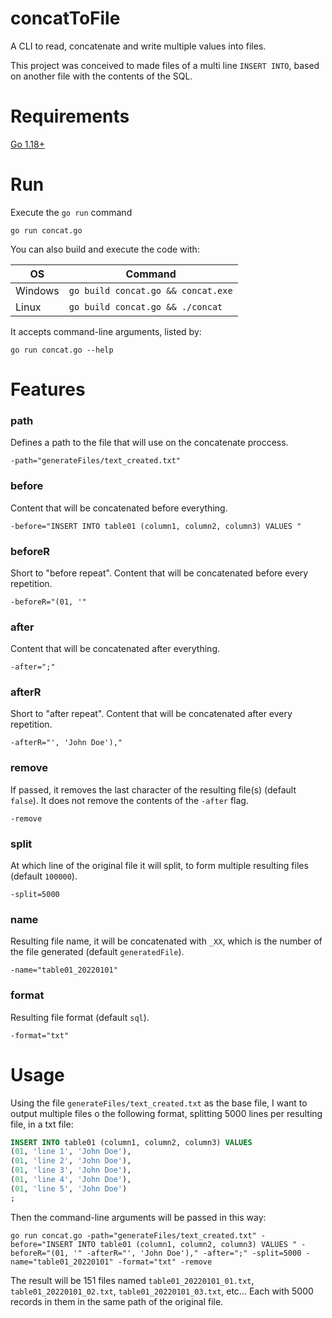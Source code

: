 # concatToFile

A CLI to read, concatenate and write multiple values into files.

This project was conceived to made files of a multi line `INSERT INTO`, based on another file with the contents of the SQL.

# Requirements

[Go 1.18+](https://go.dev/dl/)

# Run

Execute the `go run` command

    go run concat.go

You can also build and execute the code with:

OS | Command
--- | --- 
Windows | `go build concat.go && concat.exe`
Linux | `go build concat.go && ./concat`

It accepts command-line arguments, listed by: 

    go run concat.go --help

# Features

### path

Defines a path to the file that will use on the concatenate proccess.

    -path="generateFiles/text_created.txt"

### before

Content that will be concatenated before everything.

    -before="INSERT INTO table01 (column1, column2, column3) VALUES "

### beforeR

Short to "before repeat". Content that will be concatenated before every repetition.

    -beforeR="(01, '"

### after

Content that will be concatenated after everything.

    -after=";"

### afterR

Short to "after repeat". Content that will be concatenated after every repetition.

    -afterR="', 'John Doe'),"

### remove

If passed, it removes the last character of the resulting file(s) (default `false`). It does not remove the contents of the `-after` flag.

    -remove

### split

At which line of the original file it will split, to form multiple resulting files (default `100000`).

    -split=5000

### name

Resulting file name, it will be concatenated with `_XX`, which is the number of the file generated (default `generatedFile`).

    -name="table01_20220101"

### format

Resulting file format (default `sql`).

    -format="txt"

# Usage

Using the file `generateFiles/text_created.txt` as the base file, I want to output multiple files o the following format, splitting 5000 lines per resulting file, in a txt file:

```sql
INSERT INTO table01 (column1, column2, column3) VALUES 
(01, 'line 1', 'John Doe'),
(01, 'line 2', 'John Doe'),
(01, 'line 3', 'John Doe'),
(01, 'line 4', 'John Doe'),
(01, 'line 5', 'John Doe')
;
```

Then the command-line arguments will be passed in this way:

    go run concat.go -path="generateFiles/text_created.txt" -before="INSERT INTO table01 (column1, column2, column3) VALUES " -beforeR="(01, '" -afterR="', 'John Doe')," -after=";" -split=5000 -name="table01_20220101" -format="txt" -remove

The result will be 151 files named `table01_20220101_01.txt`, `table01_20220101_02.txt`, `table01_20220101_03.txt`, etc... Each with 5000 records in them in the same path of the original file.